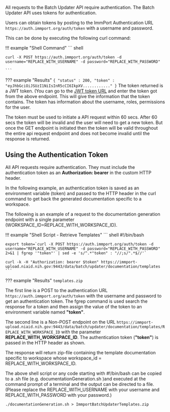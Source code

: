All requests to the Batch Updater API require authentication. The Batch Updater API
uses tokens for authentication.

Users can obtain tokens by posting to the ImmPort Authentication URL
`https://auth.immport.org/auth/token` with a username and password.

This can be done by executing the following curl command:

!!! example "Shell Command"
    ``` shell

    curl -X POST https://auth.immport.org/auth/token -d username="REPLACE_WITH_USERNAME" -d password="REPLACE_WITH_PASSWORD"

    ```

??? example "Results"
    ```
    {
      "status" : 200,
      "token" : "eyJhbGciOiJSUzI1NiIsInR5cCI6IkpXV............"
    }
    ```
The token returned is a JWT token. (You can go to the [JWT token
URL](http://jwt.calebb.net/) and enter the token got from the above endpoint. This
will give the information that the token contains. The token has information
about the username, roles, permissions for the user.

The token must be used to initiate a API request within 60 secs.  After 60 secs
the token will be invalid and the user will need to get a new token. But once
the GET endpoint is initiated then the token will be valid throughout the entire api
request endpoint and does not become invalid until the response is returned.

## Using the Authentication Token

All API requests require authentication. They must include the authentication
token as an **Authorization: bearer** in the custom HTTP header.

In the following example, an authentication token is saved as an environment
variable (token) and passed to the HTTP header in the curl command to get back
the generated documentation specific to a workspace.

The following is an example of a request to the documentation generation endpoint
with a single parameter (WORKSPACE_ID=REPLACE_WITH_WORKSPACE_ID).

!!! example "Shell Script - Retrieve Templates"
    ``` shell
    #!/bin/bash

    export token=`curl -X POST https://auth.immport.org/auth/token -d username="REPLACE_WITH_USERNAME" -d password="REPLACE_WITH_PASSWORD" 2>&1 | fgrep '"token"' | sed -e 's/^.*"token" : "//;s/".*$//'`

    curl -k -H "Authorization: bearer $token" https://immport-upload.niaid.nih.gov:9443/data/batch/updater/documentation/templates
    ```

??? example "Results"
    ```
    templates.zip 
    ```

The first line is a POST to the authentication URL
`https://auth.immport.org/auth/token` with the username and password to get an
authentication token. The fgrep command is used search the response for a token
and then assign the value of the token to an environment variable named
**"token"**.

The second line is a Non-POST endpoint on the URL
`https://immport-upload.niaid.nih.gov:9443/data/batch/updater/documentation/templates/REPLACE_WITH_WORKSPACE_ID`
with the parameter **REPLACE_WITH_WORKSPACE_ID**. The authentication token (**"token"**) is passed
in the HTTP header as shown.

The response will return zip-file containing the template documentation specific
to workspace whose workspace_id = REPLACE_WITH_WORKSPACE_ID.

The above shell script or any code starting with #!/bin/bash can be copied to a
.sh file (e.g. documentationGeneration.sh )and executed at the command prompt of
a terminal and the output can be directed to a file. (Please replace the
REPLACE_WITH_USERNAME with your username and REPLACE_WITH_PASSWORD with your
password.)

``` shell
./documentationGeneration.sh > ImmportBatchUpdaterTemplates.zip
```